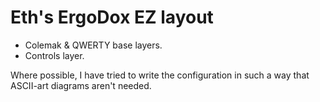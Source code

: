 <!--
SPDX-FileCopyrightText: 2021 Ethel Morgan

SPDX-License-Identifier: GPL-2.0-or-later
-->

# Eth's ErgoDox EZ layout

*   Colemak & QWERTY base layers.
*   Controls layer.

Where possible, I have tried to write the configuration in such a way that ASCII-art diagrams aren't needed.
